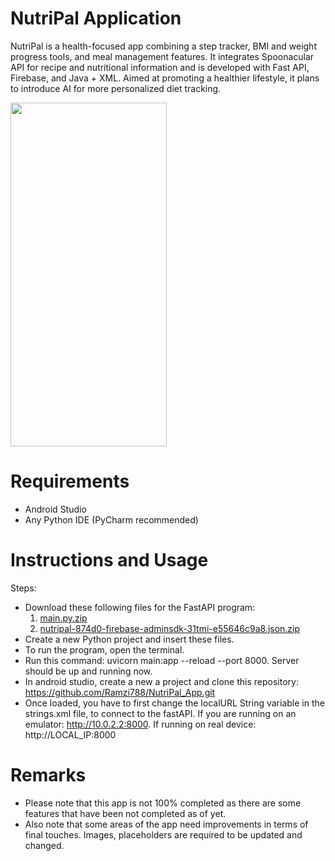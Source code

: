 # NutriPal Application


NutriPal is a health-focused app combining a step tracker, BMI and weight progress tools, and meal management features. It integrates Spoonacular API for recipe and nutritional information and is developed with Fast API, Firebase, and Java + XML. Aimed at promoting a healthier lifestyle, it plans to introduce AI for more personalized diet tracking.

<img src="https://github.com/Ramzi788/NutriPal_App/assets/99996354/40ca1d65-23d6-40a2-a4dc-ccf270a203f6" width="250" height="550">


# Requirements
- Android Studio
- Any Python IDE (PyCharm recommended)

# Instructions and Usage
Steps: 
- Download these following files for the FastAPI program:
  1. [main.py.zip](https://github.com/Ramzi788/NutriPal_App/files/13762965/main.py.zip)
  2. [nutripal-874d0-firebase-adminsdk-31tmi-e55646c9a8.json.zip](https://github.com/Ramzi788/NutriPal_App/files/13762969/nutripal-874d0-firebase-adminsdk-31tmi-e55646c9a8.json.zip)
- Create a new Python project and insert these files.
- To run the program, open the terminal.
- Run this command:  uvicorn main:app --reload --port 8000. Server should be up and running now.
- In android studio, create a new a project and clone this repository: https://github.com/Ramzi788/NutriPal_App.git
- Once loaded, you have to first change the localURL String variable in the strings.xml file, to connect to the fastAPI. If you are running on an emulator: http://10.0.2.2:8000. If running on real device: http://LOCAL_IP:8000

# Remarks
- Please note that this app is not 100% completed as there are some features that have been not completed as of yet.
- Also note that some areas of the app need improvements in terms of final touches. Images, placeholders are required to be updated and changed.
